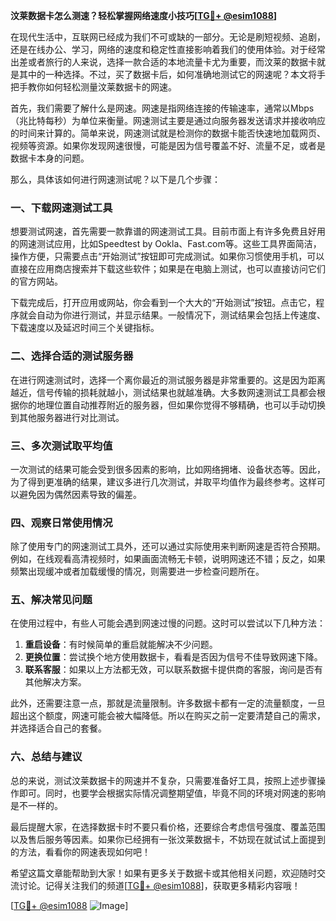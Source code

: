 **汶莱数据卡怎么测速？轻松掌握网络速度小技巧[[TG💪+ @esim1088](https://t.me/s/esim1088)]**

在现代生活中，互联网已经成为我们不可或缺的一部分。无论是刷短视频、追剧，还是在线办公、学习，网络的速度和稳定性直接影响着我们的使用体验。对于经常出差或者旅行的人来说，选择一款合适的本地流量卡尤为重要，而汶莱的数据卡就是其中的一种选择。不过，买了数据卡后，如何准确地测试它的网速呢？本文将手把手教你如何轻松测量汶莱数据卡的网速。

首先，我们需要了解什么是网速。网速是指网络连接的传输速率，通常以Mbps（兆比特每秒）为单位来衡量。网速测试主要是通过向服务器发送请求并接收响应的时间来计算的。简单来说，网速测试就是检测你的数据卡能否快速地加载网页、视频等资源。如果你发现网速很慢，可能是因为信号覆盖不好、流量不足，或者是数据卡本身的问题。

那么，具体该如何进行网速测试呢？以下是几个步骤：

### 一、下载网速测试工具

想要测试网速，首先需要一款靠谱的网速测试工具。目前市面上有许多免费且好用的网速测试应用，比如Speedtest by Ookla、Fast.com等。这些工具界面简洁，操作方便，只需要点击“开始测试”按钮即可完成测试。如果你习惯使用手机，可以直接在应用商店搜索并下载这些软件；如果是在电脑上测试，也可以直接访问它们的官方网站。

下载完成后，打开应用或网站，你会看到一个大大的“开始测试”按钮。点击它，程序就会自动为你进行测试，并显示结果。一般情况下，测试结果会包括上传速度、下载速度以及延迟时间三个关键指标。

### 二、选择合适的测试服务器

在进行网速测试时，选择一个离你最近的测试服务器是非常重要的。这是因为距离越近，信号传输的损耗就越小，测试结果也就越准确。大多数网速测试工具都会根据你的地理位置自动推荐附近的服务器，但如果你觉得不够精确，也可以手动切换到其他服务器进行对比测试。

### 三、多次测试取平均值

一次测试的结果可能会受到很多因素的影响，比如网络拥堵、设备状态等。因此，为了得到更准确的结果，建议多进行几次测试，并取平均值作为最终参考。这样可以避免因为偶然因素导致的偏差。

### 四、观察日常使用情况

除了使用专门的网速测试工具外，还可以通过实际使用来判断网速是否符合预期。例如，在线观看高清视频时，如果画面流畅无卡顿，说明网速还不错；反之，如果频繁出现缓冲或者加载缓慢的情况，则需要进一步检查问题所在。

### 五、解决常见问题

在使用过程中，有些人可能会遇到网速过慢的问题。这时可以尝试以下几种方法：

1. **重启设备**：有时候简单的重启就能解决不少问题。
2. **更换位置**：尝试换个地方使用数据卡，看看是否因为信号不佳导致网速下降。
3. **联系客服**：如果以上方法都无效，可以联系数据卡提供商的客服，询问是否有其他解决方案。

此外，还需要注意一点，那就是流量限制。许多数据卡都有一定的流量额度，一旦超出这个额度，网速可能会被大幅降低。所以在购买之前一定要清楚自己的需求，并选择适合自己的套餐。

### 六、总结与建议

总的来说，测试汶莱数据卡的网速并不复杂，只需要准备好工具，按照上述步骤操作即可。同时，也要学会根据实际情况调整期望值，毕竟不同的环境对网速的影响是不一样的。

最后提醒大家，在选择数据卡时不要只看价格，还要综合考虑信号强度、覆盖范围以及售后服务等因素。如果你已经拥有一张汶莱数据卡，不妨现在就试试上面提到的方法，看看你的网速表现如何吧！

希望这篇文章能帮助到大家！如果有更多关于数据卡或其他相关问题，欢迎随时交流讨论。记得关注我们的频道[[TG💪+ @esim1088](https://t.me/s/esim1088)]，获取更多精彩内容哦！

[[TG💪+ @esim1088](https://t.me/s/esim1088) ![Image](https://i.postimg.cc/4NQfJmqS/Snipaste-2025-05-13-00-14-12.png)]